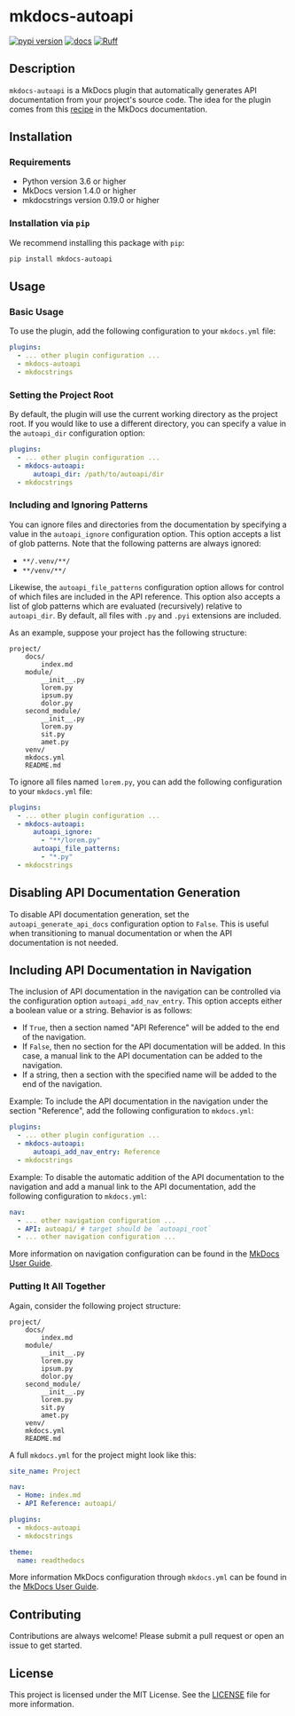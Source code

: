 # mkdocs-autoapi

[![pypi version](https://img.shields.io/pypi/v/mkdocs-autoapi.svg)](https://pypi.org/project/mkdocs-autoapi/)
[![docs](https://readthedocs.org/projects/mkdocs-autoapi/badge/?version=latest)](https://mkdocs-autoapi.readthedocs.io/en/latest/)
[![Ruff](https://img.shields.io/endpoint?url=https://raw.githubusercontent.com/astral-sh/ruff/main/assets/badge/v2.json)](https://github.com/astral-sh/ruff)


## Description

`mkdocs-autoapi` is a MkDocs plugin that automatically generates API
documentation from your project's source code. The idea for the plugin comes
from this [recipe](https://mkdocstrings.github.io/recipes/#automatic-code-reference-pages)
in the MkDocs documentation.

## Installation

### Requirements

* Python version 3.6 or higher
* MkDocs version 1.4.0 or higher
* mkdocstrings version 0.19.0 or higher

### Installation via `pip`

We recommend installing this package with `pip`:

```bash
pip install mkdocs-autoapi
```

## Usage

### Basic Usage

To use the plugin, add the following configuration to your `mkdocs.yml` file:

```yaml
plugins:
  - ... other plugin configuration ...
  - mkdocs-autoapi
  - mkdocstrings
```

### Setting the Project Root

By default, the plugin will use the current working directory as the project
root. If you would like to use a different directory, you can specify a value
in the `autoapi_dir` configuration option:

```yaml
plugins:
  - ... other plugin configuration ...
  - mkdocs-autoapi:
      autoapi_dir: /path/to/autoapi/dir
  - mkdocstrings
```

### Including and Ignoring Patterns

You can ignore files and directories from the documentation by specifying a
value in the `autoapi_ignore` configuration option. This option accepts a list
of glob patterns. Note that the following patterns are always ignored:

* `**/.venv/**/`
* `**/venv/**/`

Likewise, the `autoapi_file_patterns` configuration option allows for control of
which files are included in the API reference. This option also accepts a list
of glob patterns which are evaluated (recursively) relative to `autoapi_dir`. By
default, all files with `.py` and `.pyi` extensions are included.

As an example, suppose your project has the following structure:

```tree
project/
    docs/
        index.md
    module/
        __init__.py
        lorem.py
        ipsum.py
        dolor.py
    second_module/
        __init__.py
        lorem.py
        sit.py
        amet.py
    venv/
    mkdocs.yml
    README.md
```

To ignore all files named `lorem.py`, you can add the following configuration
to your `mkdocs.yml` file:

```yaml
plugins:
  - ... other plugin configuration ...
  - mkdocs-autoapi:
      autoapi_ignore:
        - "**/lorem.py"
      autoapi_file_patterns:
        - "*.py"
  - mkdocstrings
```

## Disabling API Documentation Generation

To disable API documentation generation, set the `autoapi_generate_api_docs`
configuration option to `False`. This is useful when transitioning to manual
documentation or when the API documentation is not needed.

## Including API Documentation in Navigation

The inclusion of API documentation in the navigation can be controlled via the
configuration option `autoapi_add_nav_entry`. This option accepts either a
boolean value or a string. Behavior is as follows:

* If `True`, then a section named "API Reference" will be added to the end of
the navigation.
* If `False`, then no section for the API documentation will be added. In this
case, a manual link to the API documentation can be added to the navigation.
* If a string, then a section with the specified name will be added to the end
of the navigation.

Example: To include the API documentation in the navigation under the section
"Reference", add the following configuration to `mkdocs.yml`:

```yaml
plugins:
  - ... other plugin configuration ...
  - mkdocs-autoapi:
      autoapi_add_nav_entry: Reference
  - mkdocstrings
```

Example: To disable the automatic addition of the API documentation to the
navigation and add a manual link to the API documentation, add the following
configuration to `mkdocs.yml`:

```yaml
nav:
  - ... other navigation configuration ...
  - API: autoapi/ # target should be `autoapi_root`
  - ... other navigation configuration ...
```

More information on navigation configuration can be found in the
[MkDocs User Guide](https://www.mkdocs.org/user-guide/configuration/#nav).

### Putting It All Together

Again, consider the following project structure:

```tree
project/
    docs/
        index.md
    module/
        __init__.py
        lorem.py
        ipsum.py
        dolor.py
    second_module/
        __init__.py
        lorem.py
        sit.py
        amet.py
    venv/
    mkdocs.yml
    README.md
```

A full `mkdocs.yml` for the project might look like this:

```yaml mkdocs.yml
site_name: Project

nav:
  - Home: index.md
  - API Reference: autoapi/

plugins:
  - mkdocs-autoapi
  - mkdocstrings

theme:
  name: readthedocs
```

More information MkDocs configuration through `mkdocs.yml` can be found in the
[MkDocs User Guide](https://www.mkdocs.org/user-guide/configuration/).

## Contributing

Contributions are always welcome! Please submit a pull request or open an issue
to get started.

## License

This project is licensed under the MIT License. See the [LICENSE](https://github.com/jcayers20/mkdocs-autoapi/blob/main/LICENSE) file
for more information.
